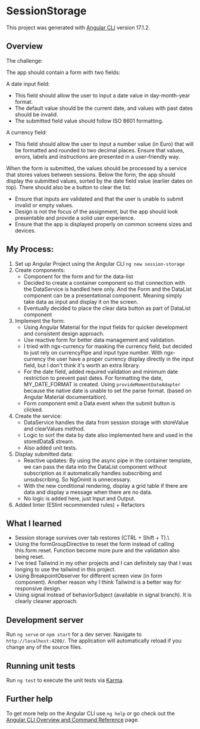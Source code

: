 # SessionStorage

This project was generated with [Angular CLI](https://github.com/angular/angular-cli) version 17.1.2.

## Overview

The challenge:

The app should contain a form with two fields:

A date input field:

- This field should allow the user to input a date value in day-month-year format.
- The default value should be the current date, and values with past dates should be invalid.
- The submitted field value should follow ISO 8601 formatting.

A currency field:

- This field should allow the user to input a number value (in Euro) that will be formatted and rounded to two decimal places. Ensure that values, errors, labels and instructions are presented in a user-friendly way.

When the form is submitted, the values should be processed by a service that stores values between sessions.
Below the form, the app should display the submitted values, sorted by the date field value (earlier dates on top).
There should also be a button to clear the list.

- Ensure that inputs are validated and that the user is unable to submit invalid or empty values.
- Design is not the focus of the assignment, but the app should look presentable and provide a solid user experience.
- Ensure that the app is displayed properly on common screens sizes and devices.

## My Process:

1. Set up Angular Project using the Angular CLI `ng new session-storage `
2. Create components:
   - Component for the form and for the data-list
   - Decided to create a container component so that connection with the DataService is handled here only. And the Form and the DataList component can be a presentational component. Meaning simply take data as input and display it on the screen.
   - Eventually decided to place the clear data button as part of DataList component
3. Implement the form:
   - Using Angular Material for the input fields for quicker development and consistent design approach.
   - Use reactive form for better data management and validation.
   - I tried with ngx-currency for masking the currency field, but decided to just rely on currencyPipe and input type number. With ngx-currency the user have a proper currency display directly in the input field, but I don't think it's worth an extra library.
   - For the date field, added required validation and minimum date restriction to prevent past dates. For formatting the date, MY_DATE_FORMAT is created. Using `provideMomentDateAdapter` because the native date is unable to set the parse format. (based on Angular Material documentaition).
   - Form component emit a Data event when the submit button is clicked.
4. Create the service:
   - DataService handles the data from session storage with storeValue and clearValues method.
   - Logic to sort the data by date also implemented here and used in the storedData$ stream.
   - Also added unit tests.
5. Display submitted data:
   - Reactive updates: By using the async pipe in the container template, we can pass the data into the DataList component without subscription as it automatically handles subscribing and unsubscribing. So NgOninit is unnecessary.
   - With the new conditional rendering, display a grid table if there are data and display a message when there are no data.
   - No logic is added here, just Input and Output.
6. Added linter (ESlint recommended rules) + Refactors

## What I learned

- Session storage survives over tab restores (CTRL + Shift + T).\
- Using the formGroupDirective to reset the form instead of calling this.form.reset. Function become more pure and the validation also being reset.
- I've tried Tailwind in my other projects and I can definitely say that I was longing to use the tailwind in this project.
- Using BreakpointObserver for different screen view (in form component). Another reason why I think Tailwind is a better way for responsive design.
- Using signal instead of behaviorSubject (available in signal branch). It is clearly cleaner approach.

## Development server

Run `ng serve` or `npm start` for a dev server. Navigate to `http://localhost:4200/`. The application will automatically reload if you change any of the source files.

## Running unit tests

Run `ng test` to execute the unit tests via [Karma](https://karma-runner.github.io).

## Further help

To get more help on the Angular CLI use `ng help` or go check out the [Angular CLI Overview and Command Reference](https://angular.io/cli) page.
